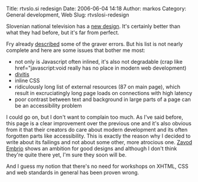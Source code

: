 Title: rtvslo.si redesign
Date: 2006-06-04 14:18
Author: markos
Category: General development, Web
Slug: rtvslosi-redesign

Slovenian national television has a [new design](http://www.rtvslo.si).
It's certainly better than what they had before, but it's far from
perfect.

Fry already
[described](http://friedcellcollective.net/outbreak/2006/06/03/validity/)
some of the graver errors. But his list is not nearly complete and here
are some issues that bother me most:

-   not only is Javascript often inlined, it's also not degradable (crap
    like href="javascript:void really has no place in modern web
    development)
-   [divitis](http://en.wikipedia.org/wiki/Divitis "Description of divitis")
-   inline CSS
-   ridiculously long list of external resources (87 on main page),
    which result in excruciatingly long page loads on connections with
    high latency
-   poor contrast between text and background in large parts of a page
    can be an accessibility problem

I could go on, but I don't want to complain too much. As I've said
before, this page is a clear improvement over the previous one and it's
also obvious from it that their creators do care about modern
development and its often forgotten parts like accessibility. This is
exactly the reason why I decided to write about its failings and not
about some other, more atrocious one. [Zavod
Embrio](http://www.em3r10.com/) shows an ambition for good designs and
although I don't think they're quite there yet, I'm sure they soon will
be.

And I guess my notion that there's no need for workshops on XHTML, CSS
and web standards in general has been proven wrong.

